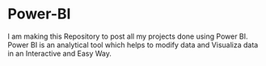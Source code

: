 # Power-BI
I am making this Repository to post all my projects done using Power BI. Power BI is an analytical tool which helps to modify data and Visualiza data in an Interactive and Easy Way.
